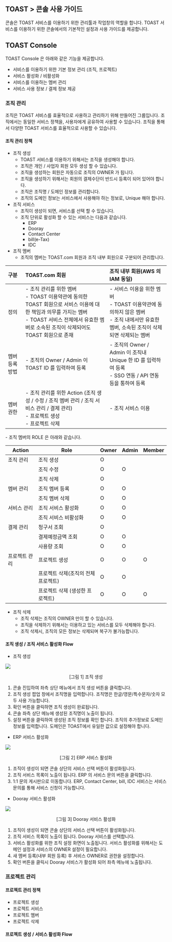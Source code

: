 ## TOAST > 콘솔 사용 가이드
콘솔은 TOAST 서비스를 이용하기 위한 관리툴과 작업창의 역할을 합니다.
TOAST 서비스를 이용하기 위한 콘솔에서의 기본적인 설정과 사용 가이드를 제공합니다.

## TOAST Console

TOAST Console 은 아래와 같은 기능을 제공합니다.

- 서비스를 이용하기 위한 기본 정보 관리 (조직, 프로젝트)
- 서비스 활성화 / 비활성화
- 서비스를 이용하는 멤버 관리
- 서비스 사용 정보 / 결제 정보 제공

### 조직 관리

조직은 TOAST 서비스를 효율적으로 사용하고 관리하기 위해 만들어진 그룹입니다.
조직에서는 동일한 서비스 정책을, 사용자에게 공유하여 사용할 수 있습니다.
조직을 통해서 다양한 TOAST 서비스를 효율적으로 사용할 수 있습니다.

#### 조직 관리 정책

- 조직 생성
    - TOAST 서비스를 이용하기 위해서는 조직을 생성해야 합니다.
    - 조직은 개인 / 사업자 회원 모두 생성 할 수 있습니다.
    - 조직을 생성하는 회원은 자동으로 조직의 OWNER 가 됩니다.
    - 조직을 생성하기 위해서는 회원의 결제수단이 반드시 등록이 되어 있어야 합니다.
    - 조직은 조직명 / 도메인 정보를 관리합니다.
    - 조직의 도메인 정보는 서비스에서 사용해야 하는 정보로, Unique 해야 합니다.
- 조직 서비스
    - 조직이 생성이 되면, 서비스를 선택 할 수 있습니다.
    - 조직 단위로 활성화 할 수 있는 서비스는 다음과 같습니다.
        - ERP
        - Dooray
        - Contact Center
        - bill(e-Tax)
        - IDC
- 조직 멤버
    - 조직의 멤버는 TOAST.com 회원과 조직 내부 회원으로 구분되어 관리합니다.

| 구분 | TOAST.com 회원 | 조직 내부 회원(AWS 의 IAM 동일) |
| :--- | :----------- | :------- |
| 정의 | \- 조직 관리를 위한 멤버<br>\- TOAST 이용약관에 동의한 TOAST 회원으로 서비스 이용에 대한 책임과 의무를 가지는 멤버<br>\- TOAST 서비스 전체에서 유효한 멤버로 소속된 조직이 삭제되어도 TOAST 회원으로 존재 | \- 서비스 이용을 위한 멤버<br>\- TOAST 이용약관에 동의하지 않은 멤버<br>\- 조직 내에서만 유효한 멤버, 소속된 조직이 삭제되면 삭제되는 멤버 |
| 멤버 등록 방법 | \- 조직의 Owner / Admin 이 TOAST ID 를 입력하여 등록 | \- 조직의 Owner / Admin 이 조직내 Unique 한 ID 를 입력하여 등록<br>\- SSO 연동 / API 연동 등을 통하여 등록 |
| 멤버 권한 | \- 조직 관리를 위한 Action \(조직 생성 / 수정 / 조직 멤버 관리 / 조직 서비스 관리 / 결제 관리\)<br>\- 프로젝트 생성<br>\- 프로젝트 삭제 | \- 조직 서비스 이용 |

\- 조직 멤버의 ROLE 은 아래와 같습니다\.

| Action | Role | Owner | Admin | Member |
| ------ | ---- | ----- | ----- | ------ |
| 조직 관리 | 조직 생성 | O |  |  |
|  | 조직 수정 | O | O |  |
|  | 조직 삭제 | O |  |  |  
| 멤버 관리 | 조직 멤버 등록 | O | O |  |  
|  | 조직 멤버 삭제 | O | O |  |  
| 서비스 관리 | 조직 서비스 활성화 | O | O |  |  
|  | 조직 서비스 비활성화 | O | O |  |  
| 결제 관리 | 청구서 조회 | O |  |  |
|  | 결제예정금액 조회 | O | O |  |
|  | 사용량 조회 | O | O |  |  
| 프로젝트 관리 | 프로젝트 생성 | O | O | O |  
|  | 프로젝트 삭제(조직의 전체 프로젝트) | O | O |  |  
|  | 프로젝트 삭제 (생성한 프로젝트) | O | O | O |  

- 조직 삭제
    - 조직 삭제는 조직의 OWNER 만이 할 수 있습니다.
    - 조직을 삭제하기 위해서는 이용하고 있는 서비스를 모두 삭제해야 합니다.
    - 조직 삭제시, 조직의 모든 정보는 삭제되며 복구가 불가능합니다.

#### 조직 생성 / 조직 서비스 활성화 Flow
- 조직 생성

![](http://static.toastoven.net/toast/console_guide/consoleguide_001.png)
<center>[그림 1] 조직 생성 </center>

  1) 콘솔 진입하여 좌측 상단 메뉴에서 조직 생성 버튼을 클릭합니다.
  2) 조직 생성 팝업 창에서 조직명을 입력합니다. 조직명은 한글/영문/특수문자/숫자 모두 사용 가능합니다.
  3) 확인 버튼을 클릭하면 조직 생성이 완료됩니다.
  4) 콘솔 좌측 상단 메뉴에 생성된 조직명이 노출이 됩니다.
  5) 설정 버튼을 클릭하여 생성된 조직 정보를 확인 합니다. 조직의 추가정보로 도메인 정보를 입력합니다. 도메인은 TOAST에서 유일한 값으로 설정해야 합니다.  

- ERP 서비스 활성화

![](http://static.toastoven.net/toast/console_guide/consoleguide_002.png)
<center>[그림 2] ERP 서비스 활성화 </center>

  1) 조직이 생성이 되면 콘솔 상단의 서비스 선택 버튼이 활성화됩니다.
  2) 조직 서비스 목록이 노출이 됩니다. ERP 의 서비스 문의 버튼을 클릭합니다.
  3) 1:1 문의 게시판으로 이동합니다.
  ERP, Contact Center, bill, IDC 서비스는 서비스 문의를 통해 서비스 신청이 가능합니다.

- Dooray 서비스 활성화

![](http://static.toastoven.net/toast/console_guide/consoleguide_003.png)
<center>[그림 3] Dooray 서비스 활성화 </center>

  1) 조직이 생성이 되면 콘솔 상단의 서비스 선택 버튼이 활성화됩니다.
  2) 조직 서비스 목록이 노출이 됩니다. Dooray 서비스를 선택합니다.
  3) 서비스 활성화를 위한 조직 설정 화면이 노출됩니다. 서비스 활성화를 위해서는 도메인 설정과 서비스의 OWNER 설정이 필요합니다.
  4) 새 멤버 등록(내부 회원 등록) 후 서비스 OWNER로 권한을 설정합니다.
  5) 확인 버튼을 클릭시 Dooray 서비스가 활성화 되어 좌측 메뉴에 노출됩니다.

### 프로젝트 관리

#### 프로젝트 관리 정책
- 프로젝트 생성
- 프로젝트 서비스
- 프로젝트 멤버
- 프로젝트 삭제

#### 프로젝트 생성 / 서비스 활성화 Flow
